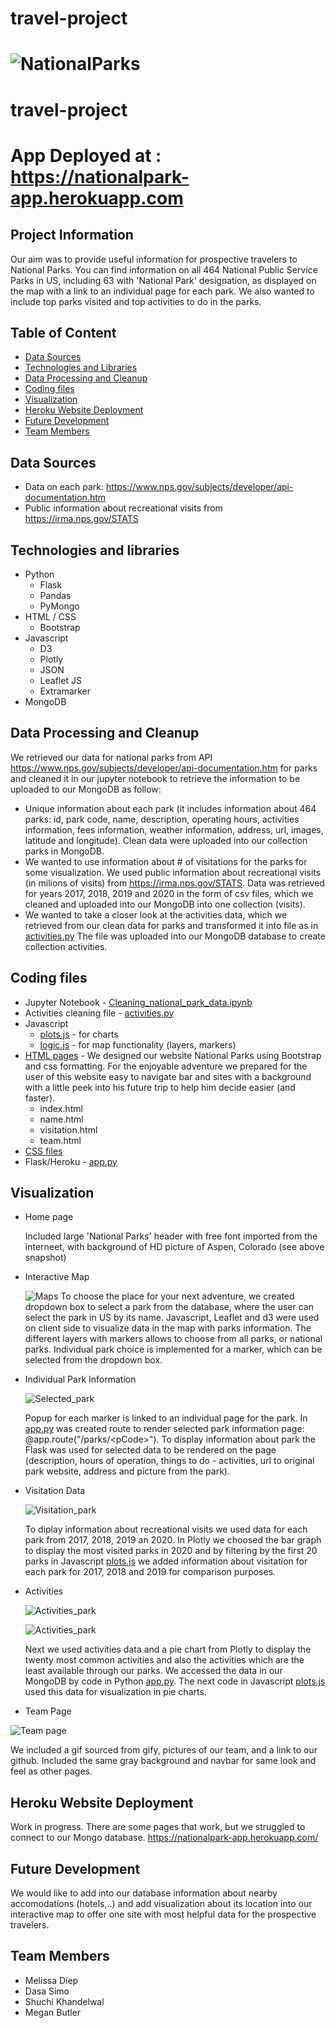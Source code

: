 
# travel-project
![NationalParks](/static/img/home_page_v2.PNG)
=======
# travel-project 
# App Deployed at : https://nationalpark-app.herokuapp.com




## Project Information
Our aim was to provide useful information for prospective travelers to National Parks. You can find information on all 464 National Public Service Parks in US,  including 63 with 'National Park' designation, as displayed  on the map with a link to an individual page for each park. We also wanted to include top parks visited and top activities to do in the parks.


## Table of Content
* [Data Sources](#data-sources)
* [Technologies and Libraries](#technologies-and-libraries)
* [Data Processing and Cleanup](#data-processing-and-cleanup)
* [Coding files](#coding-files)  
* [Visualization](#visualization) 
* [Heroku Website Deployment](#heroku-website-deployment)
* [Future Development](#future-development)
* [Team Members](#team-members)

 ## Data Sources     
 * Data on each park: https://www.nps.gov/subjects/developer/api-documentation.htm 
 * Public information about recreational visits from https://irma.nps.gov/STATS

## Technologies and libraries
* Python
  * Flask
  * Pandas
  * PyMongo
* HTML / CSS
  * Bootstrap
* Javascript
  * D3
  * Plotly
  * JSON
  * Leaflet JS
  * Extramarker
* MongoDB

## Data Processing and Cleanup
We retrieved our data for national parks from API https://www.nps.gov/subjects/developer/api-documentation.htm for parks and cleaned it in our jupyter notebook to retrieve the information to be uploaded to our MongoDB as follow:
   * Unique information about each park (it includes information about 464 parks: id, park code, name, description, operating hours, activities information, fees information, weather information, address, url, images, latitude and longitude). Clean data were uploaded into our collection parks in MongoDB.
  * We wanted to use information about # of visitations for the parks for some visualization. We used public information about recreational visits (in milions of visits) from https://irma.nps.gov/STATS. Data was retrieved for years 2017, 2018, 2019 and 2020 in the form of csv files, which we cleaned and uploaded into our MongoDB into one collection (visits).
  * We wanted to take a closer look at the activities data, which we retrieved from our clean data for parks and transformed it into file as in [activities.py](activities.py) The file was uploaded into our MongoDB database to create collection activities.
 
 ## Coding files
   *  Jupyter Notebook - [Cleaning_national_park_data.ipynb](https://github.com/melissadiep94/travel-project/blob/main/jupyter%20notebook/Cleaning_national_park_data.ipynb)
   *  Activities cleaning file - [activities.py](activities.py) 
   *  Javascript
        *  [plots.js](static/js/plots.js) - for charts
        *  [logic.js](https://github.com/melissadiep94/travel-project/blob/main/static/js/logic.js) - for map functionality (layers, markers)
   *  [HTML pages](https://github.com/melissadiep94/travel-project/tree/main/templates) - We designed our website National Parks using Bootstrap and css formatting. For the enjoyable adventure we prepared for the user of this website  easy to navigate bar and sites with a background with a little peek into his future trip to help him decide easier (and faster). 
        *   index.html 
        *   name.html 
        *   visitation.html 
        *   team.html  
   * [CSS files](https://github.com/melissadiep94/travel-project/tree/main/static/css)
   * Flask/Heroku - [app.py](app.py)  
 
 ## Visualization
    
  - Home page
  
    Included large 'National Parks' header with free font imported from the interneet, with background of HD picture of Aspen, Colorado (see above snapshot)
  
  - Interactive Map

    ![Maps](/static/img/map_page.png)
      To choose the place for your next adventure, we created dropdown box to select a park from the database, where the user can select the park in US by its name. 
      Javascript, Leaflet and d3 were used on client side to visualize data in the map with parks information. The different layers with markers allows to choose from all parks, or national parks. Individual park choice is implemented for a marker, which can be selected from the dropdown box.


  - Individual Park Information

    ![Selected_park](/static/img/Individual_page.png)


    Popup for each marker is linked to an individual page for the park.  In [app.py](app.py) was created route to render selected park information page: @app.route("/parks/\<pCode>").  To display information about park the Flask was used for selected data to be rendered on the page (description, hours of operation, things to do - activities, url to original park website, address and picture from the park). 
  

  - Visitation Data

    ![Visitation_park](/static/img/visitation_page.png)

    To diplay information about recreational visits we used data for each park from 2017, 2018, 2019 an 2020. In Plotly we choosed the bar graph to display the most visited parks in 2020 and by filtering by the first 20 parks in Javascript [plots.js](static/js/plots.js) we added information about visitation for each park for 2017, 2018 and 2019 for comparison purposes.
  
  - Activities 

    ![Activities_park](/static/img/activities_most_page.png)

    ![Activities_park](/static/img/activities_least_page.png)
 

     Next we used activities data and a pie chart from Plotly to display the twenty most common activities and also the activities which are the least available through our parks.
     We accessed the data in our MongoDB by code in Python [app.py](app.py). The next code in Javascript [plots.js](static/js/plots.js) used this data for visualization in pie charts.

- Team Page

![Team page](/static/img/team_page.PNG) 

We included a gif sourced from gify, pictures of our team, and a link to our github.
Included the same gray background and navbar for same look and feel as other pages.

  ## Heroku Website Deployment
  Work in progress. There are some pages that work, but we struggled to connect to our Mongo database.
  https://nationalpark-app.herokuapp.com/ 
  
  ## Future Development

   We would like to add into our database information about nearby accomodations (hotels,..) and add visualization about its location into our interactive map to offer one site with most helpful data for the prospective travelers.   
   
   
## Team Members
  * Melissa Diep
  * Dasa Simo
  * Shuchi Khandelwal 
  * Megan Butler
